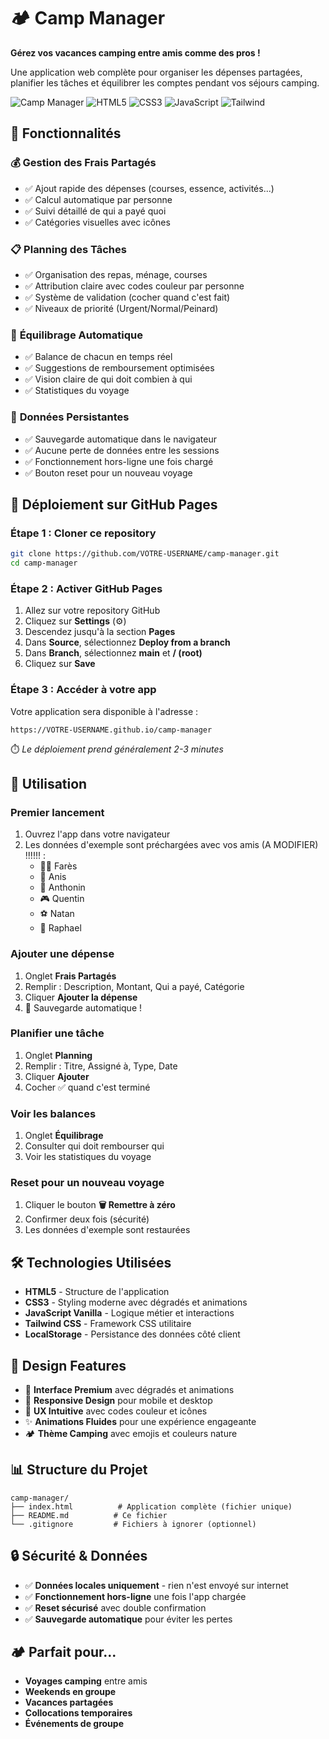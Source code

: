 # 🏕️ Camp Manager

**Gérez vos vacances camping entre amis comme des pros !**

Une application web complète pour organiser les dépenses partagées, planifier les tâches et équilibrer les comptes pendant vos séjours camping.

![Camp Manager](https://img.shields.io/badge/Status-Ready%20for%20Camping-brightgreen) ![HTML5](https://img.shields.io/badge/HTML5-E34F26?logo=html5&logoColor=white) ![CSS3](https://img.shields.io/badge/CSS3-1572B6?logo=css3&logoColor=white) ![JavaScript](https://img.shields.io/badge/JavaScript-F7DF1E?logo=javascript&logoColor=black) ![Tailwind](https://img.shields.io/badge/Tailwind_CSS-38B2AC?logo=tailwind-css&logoColor=white)

## 🎯 Fonctionnalités

### 💰 **Gestion des Frais Partagés**
- ✅ Ajout rapide des dépenses (courses, essence, activités...)
- ✅ Calcul automatique par personne
- ✅ Suivi détaillé de qui a payé quoi
- ✅ Catégories visuelles avec icônes

### 📋 **Planning des Tâches**
- ✅ Organisation des repas, ménage, courses
- ✅ Attribution claire avec codes couleur par personne
- ✅ Système de validation (cocher quand c'est fait)
- ✅ Niveaux de priorité (Urgent/Normal/Peinard)

### 🧮 **Équilibrage Automatique**
- ✅ Balance de chacun en temps réel
- ✅ Suggestions de remboursement optimisées
- ✅ Vision claire de qui doit combien à qui
- ✅ Statistiques du voyage

### 💾 **Données Persistantes**
- ✅ Sauvegarde automatique dans le navigateur
- ✅ Aucune perte de données entre les sessions
- ✅ Fonctionnement hors-ligne une fois chargé
- ✅ Bouton reset pour un nouveau voyage

## 🚀 Déploiement sur GitHub Pages

### **Étape 1 : Cloner ce repository**
```bash
git clone https://github.com/VOTRE-USERNAME/camp-manager.git
cd camp-manager
```

### **Étape 2 : Activer GitHub Pages**
1. Allez sur votre repository GitHub
2. Cliquez sur **Settings** (⚙️)
3. Descendez jusqu'à la section **Pages** 
4. Dans **Source**, sélectionnez **Deploy from a branch**
5. Dans **Branch**, sélectionnez **main** et **/ (root)**
6. Cliquez sur **Save**

### **Étape 3 : Accéder à votre app**
Votre application sera disponible à l'adresse :
```
https://VOTRE-USERNAME.github.io/camp-manager
```

⏱️ *Le déploiement prend généralement 2-3 minutes*

## 📱 Utilisation

### **Premier lancement**
1. Ouvrez l'app dans votre navigateur
2. Les données d'exemple sont préchargées avec vos amis (A MODIFIER) !!!!!! :
   - 🧑‍💻 Farès
   - 🎯 Anis  
   - 🎸 Anthonin
   - 🎮 Quentin
   - ⚽ Natan
   - 🎨 Raphael

### **Ajouter une dépense**
1. Onglet **Frais Partagés**
2. Remplir : Description, Montant, Qui a payé, Catégorie
3. Cliquer **Ajouter la dépense**
4. 💾 Sauvegarde automatique !

### **Planifier une tâche**
1. Onglet **Planning**
2. Remplir : Titre, Assigné à, Type, Date
3. Cliquer **Ajouter**
4. Cocher ✅ quand c'est terminé

### **Voir les balances**
1. Onglet **Équilibrage**
2. Consulter qui doit rembourser qui
3. Voir les statistiques du voyage

### **Reset pour un nouveau voyage**
1. Cliquer le bouton **🗑️ Remettre à zéro**
2. Confirmer deux fois (sécurité)
3. Les données d'exemple sont restaurées

## 🛠️ Technologies Utilisées

- **HTML5** - Structure de l'application
- **CSS3** - Styling moderne avec dégradés et animations
- **JavaScript Vanilla** - Logique métier et interactions
- **Tailwind CSS** - Framework CSS utilitaire
- **LocalStorage** - Persistance des données côté client

## 🎨 Design Features

- 🌈 **Interface Premium** avec dégradés et animations
- 📱 **Responsive Design** pour mobile et desktop  
- 🎯 **UX Intuitive** avec codes couleur et icônes
- ✨ **Animations Fluides** pour une expérience engageante
- 🏕️ **Thème Camping** avec emojis et couleurs nature

## 📊 Structure du Projet

```
camp-manager/
├── index.html          # Application complète (fichier unique)
├── README.md          # Ce fichier
└── .gitignore         # Fichiers à ignorer (optionnel)
```

## 🔒 Sécurité & Données

- ✅ **Données locales uniquement** - rien n'est envoyé sur internet
- ✅ **Fonctionnement hors-ligne** une fois l'app chargée
- ✅ **Reset sécurisé** avec double confirmation
- ✅ **Sauvegarde automatique** pour éviter les pertes

## 🏕️ Parfait pour...

- **Voyages camping** entre amis
- **Weekends en groupe** 
- **Vacances partagées**
- **Collocations temporaires**
- **Événements de groupe**
